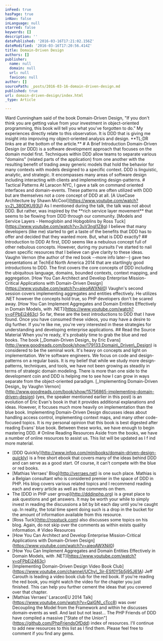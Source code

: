 ```yaml
---
inFeed: true
hasPage: true
inNav: false
inLanguage: null
starred: false
keywords: []
description: ''
datePublished: '2016-03-16T17:21:02.156Z'
dateModified: '2016-03-16T17:20:56.414Z'
title: Domain-Driven Design
authors: []
publisher:
  name: null
  domain: null
  url: null
  favicon: null
author: []
sourcePath: _posts/2016-03-16-domain-driven-design.md
published: true
url: domain-driven-design/index.html
_type: Article

---
```

Ward Cunningham said of the book Domain-Driven Design, "If you don't think you are getting value from your investment in object-oriented programming, this book will tell you what you've forgotten to do."
My experiences directly relate to this observation. It is DDD that is giving me insight into improving my object-oriented analysis and design.
\*\*TL;DR links are at the bottom of the article.\*\*
\# A Brief Introduction
Domain-Driven Design (or DDD) is a software development approach that focuses on the domain model first. Techniques within DDD allow teams to separate various "domains" (related parts of the application) from one another with the resulting benefit of trading away generic models that hold the behavior for many contexts with models designed to a specific context.
DDD is linguistic, analytic, and strategic. It encompasses many areas of software design including interacting with clients and implementing design-patterns.
\# Tactical Patterns
At Laracon NYC, I gave a talk on command oriented interfaces and domain-events. These patterns are often utilized with DDD but are themselves not a core concept of DDD at all.
\[A UseCase Architecture by Shawn McCool\](https://www.youtube.com/watch?v=2\_380DKU93U)
As I mentioned during the talk, the talk was not about DDD. But rather, was inspired by the \*\*rich service layer movement\*\* that seems to be flowing from DDD through our community.
\[Models and Service Layers - Hemoglobin and Hobgoblins by Ross Tuck\](https://www.youtube.com/watch?v=3uV3ngl1Z8g)
I believe that many developers (like me) started to get a taste of the benefits that DDD has to offer and decided that they wanted more. 
But, what is DDD exactly?
\#\# Introduction to DDD
At first, DDD seems like a nebulous concept full of other nebulous concepts. However, during my pursuits I've started to nail down specific resources that I believe can give clarity to these ideas. 
Vaughn Vernon (the author of the red book --more info later--) gave two presentations at TechEd North America 2014 that are startlingly good introductions to DDD. The first covers the core concepts of DDD including the ubiquitous language, domains, bounded contexts, context mapping, and aggregation. 
\[How You Can Architect and Develop Enterprise Mission-Critical Applications with Domain-Driven Design\](https://www.youtube.com/watch?v=aieoAWXNjl0)
Vaughn's second session covers implementing aggregates and entities effectively. He utilizes .NET however the concepts hold true, so PHP developers don't be scared away.
\[How You Can Implement Aggregates and Domain Entities Effectively in Domain Models, with .NET\](https://www.youtube.com/watch?v=oFPbEi2463c)
So far, these are the best introductions to DDD that I have found. Once you have consumed these videos, you may have a desire to dig further. If you're like me, you're very interested in these strategies for understanding and developing enterprise applications.
\#\# Read the Source Material
When you're ready, it's probably time to grab the blue and red books.
The book \[\_Domain-Driven Design\_ by Eric Evans\](http://www.goodreads.com/book/show/179133.Domain\_Driven\_Design) is considered to be the seminal work. It's heavy on concepts and light on implementation. We're software engineers. We focus on code and design-patterns on a regular basis. It is my belief that while we study more design-patterns, techniques, and tools, we have not been growing as steadily in terms of strategic domain modeling. There is more than one side to the development coin and DDD is helping me to see how I can grow in ways separate from the object-oriented paradigm.
\[\_Implementing Domain-Driven Design\_ by Vaughn Vernon\](http://www.goodreads.com/book/show/15756865-implementing-domain-driven-design) (yes, the speaker mentioned earlier in this post) is an evolution of Eric Evan's book in that it provides additional explanations and ideas. However, it focuses much more heavily on implementation than the blue book. Implementing Domain-Driven Design discusses ideas about handling access control, implementing context maps, and many other code-focused topics. It is my personal opinion that this book is best digested after reading Evans' blue book.
Between these works, we have enough to begin mastering DDD.
\# Online Reading Resources
Aside from the books, we have a number of online resources to assist us. This list will be updated as I f ind more material.
- \[DDD Quickly\](http://www.infoq.com/minibooks/domain-driven-design-quickly) is a free short ebook that covers many of the ideas behind DDD and can serve as a good start. Of course, it can't compete with the blue or red books.
- \[Mathias Verraes' Blog\](http://verraes.net) is one such place. Mathias is a Belgian consultant who is considered premier in the space of DDD in PHP. His blog covers various related topics and I recommend reading each and every article as well as the comments on them.
- The \[DDD in PHP user group\](http://dddinphp.org) is a great place to ask questions and get answers. It may be worth your while to simply invest in reading the discussions a bit by bit each day until you're caught up. In reality, the total time spent doing such is a drop in the bucket for the amount of information available from this resource.
- \[Ross Tuck\](http://rosstuck.com) also discusses some topics on his blog. Again, do not skip over the comments as within exists quality information.
\# Video Resources
- \[How You Can Architect and Develop Enterprise Mission-Critical Applications with Domain-Driven Design\](https://www.youtube.com/watch?v=aieoAWXNjl0)
- \[How You Can Implement Aggregates and Domain Entities Effectively in Domain Models, with .NET\](https://www.youtube.com/watch?v=oFPbEi2463c)
- \[Implementing Domain-Driven Design Video Book Club\](https://www.youtube.com/channel/UChy\_3ir-ESf0Y5b5j95J61A) Jeff Carouth is leading a video book club for the red book. If you're reading the red book, you might watch the video for the chapter you just finished. This can help you further cement the ideas that you covered over that chapter.
- \[Mathias Verraes' LaraconEU 2014 Talk\](https://www.youtube.com/watch?v=QaIGN\_cTcc8) was over Decoupling the Model from the Framework and within he discusses domain-events as well.
And last but not least... The PHP Friends of DDD have compiled a massive \["State of the Union"\](https://github.com/PhpFriendsOfDdd) index of resources. 
I'll continue to add new resources to this list as I find them. Please feel free to comment if you find any gems.